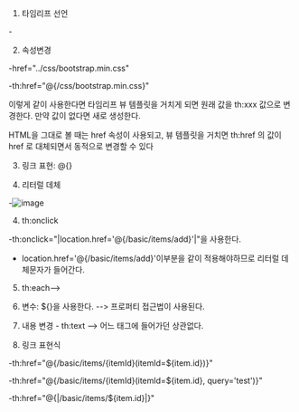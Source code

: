 1. 타임리프 선언

-<html xmlns:th="http://www.thymeleaf.org">
  
2. 속성변경

 -href="../css/bootstrap.min.css"
  
-th:href="@{/css/bootstrap.min.css}"
  
이렇게 같이 사용한다면 타임리프 뷰 템플릿을 거치게 되면 원래 값을 th:xxx 값으로 변경한다. 만약 값이 없다면 새로 생성한다.
  
HTML을 그대로 볼 때는 href 속성이 사용되고, 뷰 템플릿을 거치면 th:href 의 값이 href 로 대체되면서 동적으로 변경할 수 있다
  
3. 링크 표현: @{}
  
4. 리터럴 데체
  
  -![image](https://user-images.githubusercontent.com/108928206/184277235-ba37344b-e757-419a-899b-68c60b161040.png)

  
4. th:onclick
  
  -th:onclick="|location.href='@{/basic/items/add}'|"을 사용한다.
  
  - location.href='@{/basic/items/add}'이부분을 같이 적용해야하므로 리터럴 데체문자가 들어간다.
  
5. th:each--><tr th:each="item : ${items}">
  
6. 변수: ${}을 사용한다. --> 프로퍼티 접근법이 사용된다.
  
  
7. 내용 변경 - th:text --> 어느 태그에 들어가던 상관없다.
  
8. 링크 표현식
  
  -th:href="@{/basic/items/{itemId}(itemId=${item.id})}"
  
  -th:href="@{/basic/items/{itemId}(itemId=${item.id}, query='test')}"
  
  -th:href="@{|/basic/items/${item.id}|}"
